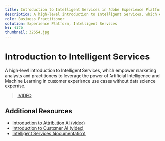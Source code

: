 ```yaml
---
title: Introduction to Intelligent Services in Adobe Experience Platform
description: A high-level introduction to Intelligent Services, which empower marketing analysts and practitioners to leverage the power of Artificial Intelligence and Machine Learning in customer experience use cases without data science expertise.
role: Business Practitioner
solution: Experience Platform, Intelligent Services
kt: 4170
thumbnail: 32654.jpg
---
```


# Introduction to Intelligent Services

A high-level introduction to Intelligent Services, which empower marketing analysts and practitioners to leverage the power of Artificial Intelligence and Machine Learning in customer experience use cases without data science expertise.

>[!VIDEO](https://video.tv.adobe.com/v/32654?quality=12&learn=on)

## Additional Resources

* [Introduction to Attribution AI (video)](introduction-to-attribution-ai.md)
* [Introduction to Customer AI (video)](introduction-to-customer-ai.md)
* [Intelligent Services (documentation)](https://experienceleague.adobe.com/docs/experience-platform/intelligent-services/home.html)